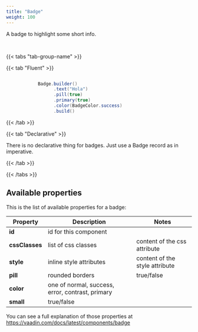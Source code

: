 ```yaml
---
title: "Badge"
weight: 100
---
```



A badge to highlight some short info.

<div style="display: flex; align-items: center; justify-content: center; width: 100%; margin-bottom: 30px;">
  <mateu-component id="componente" style="width: unset;"></mateu-component>
</div>

<script>

  const component = {
        "type": "ClientSide",
        "metadata": {
          "type": "Badge",
          "text": "Hola",
          "color": "success",
          "primary": true,
          "small": false,
          "pill": true
        },
        "id": "fieldId"
      };

    document.getElementById('componente').component = component;

</script>

{{< tabs "tab-group-name" >}}

{{< tab "Fluent" >}}

```java

            Badge.builder()
                  .text("Hola")
                  .pill(true)
                  .primary(true)
                  .color(BadgeColor.success)
                  .build()

```

{{< /tab >}}

{{< tab "Declarative" >}}

There is no declarative thing for badges. Just use a Badge record as in imperative. 

{{< /tab >}}

{{< /tabs >}}


## Available properties

This is the list of available properties for a badge:

| Property       | Description                                      | Notes                          |
|----------------|--------------------------------------------------|--------------------------------|
| **id**         | id for this component                            |                                |
| **cssClasses** | list of css classes                              | content of the css attribute   |
| **style**      | inline style attributes                          | content of the style attribute |
| **pill**       | rounded borders                                  | true/false                     |
| **color**      | one of normal, success, error, contrast, primary |                                |
| **small**      | true/false                                       |                                |



You can see a full explanation of those properties at https://vaadin.com/docs/latest/components/badge

